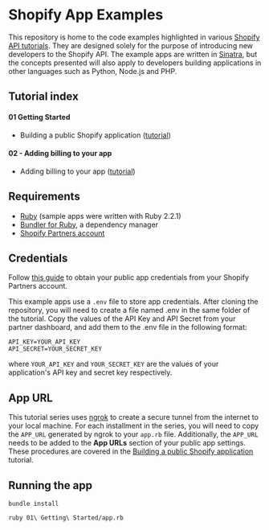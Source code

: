 # Shopify App Examples

This repository is home to the code examples highlighted in various [Shopify API tutorials](https://help.shopify.com/api/tutorials). They are designed solely for the purpose of introducing new developers to the Shopify API. The example apps are written in [Sinatra](https://github.com/sinatra/sinatra), but the concepts presented will also apply to developers building applications in other languages such as Python, Node.js and PHP.

## Tutorial index

#### 01 Getting Started
- Building a public Shopify application ([tutorial](https://help.shopify.com/api/tutorials/building-public-app))

#### 02 - Adding billing to your app
- Adding billing to your app ([tutorial](https://help.shopify.com/api/tutorials/adding-billing-to-your-app/))

## Requirements

* [Ruby](https://www.ruby-lang.org/en/documentation/installation/) (sample apps were written with Ruby 2.2.1)
* [Bundler for Ruby](http://bundler.io/), a dependency manager
* [Shopify Partners account](https://accounts.shopify.com/signup)

## Credentials

Follow [this guide](https://help.shopify.com/api/getting-started/api-credentials) to obtain your public app credentials from your Shopify Partners account.

This example apps use a `.env` file to store app credentials. After cloning the repository, you will need to create a file named .env in the same folder of the tutorial. Copy the values of the API Key and API Secret from your partner dashboard, and add them to the .env file in the following format:

```
API_KEY=YOUR_API_KEY
API_SECRET=YOUR_SECRET_KEY
```

where `YOUR_API_KEY` and `YOUR_SECRET_KEY` are the values of your application's API key and secret key respectively.

## App URL

This tutorial series uses [ngrok](https://ngrok.com/) to create a secure tunnel from the internet to your local machine. For each installment in the series, you will need to copy the `APP_URL` generated by ngrok to your `app.rb` file.  Additionally, the `APP_URL` needs to be added to the **App URLs** section of your public app settings.  These procedures are covered in the [Building a public Shopify application](https://help.shopify.com/api/tutorials/building-public-app) tutorial.

## Running the app

`bundle install`

`ruby 01\ Getting\ Started/app.rb`
